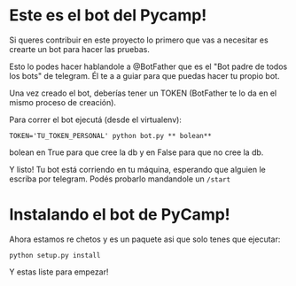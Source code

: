 # Este es el bot del Pycamp!

Si queres contribuir en este proyecto lo primero que vas a necesitar es crearte un bot para hacer
las pruebas.

Esto lo podes hacer hablandole a @BotFather que es el "Bot padre de todos los bots" de telegram.
Él te a a guiar para que puedas hacer tu propio bot.


Una vez creado el bot, deberías tener un TOKEN (BotFather te lo da en el mismo proceso de
creación). 

Para correr el bot ejecutá (desde el virtualenv):
```
TOKEN='TU_TOKEN_PERSONAL' python bot.py ** bolean**
```
bolean en True para que cree la db y en False para que no cree la db.

Y listo! Tu bot está corriendo en tu máquina, esperando que alguien le escriba por telegram.
Podés probarlo mandandole un `/start`

# Instalando el bot de PyCamp!

Ahora estamos re chetos y es un paquete asi que solo tenes que ejecutar:

```
python setup.py install
```

Y estas liste para empezar!